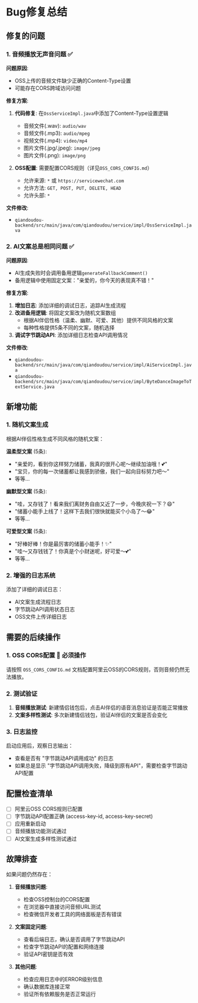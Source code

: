 # Bug修复总结

## 修复的问题

### 1. 音频播放无声音问题 ✅

**问题原因**: 
- OSS上传的音频文件缺少正确的Content-Type设置
- 可能存在CORS跨域访问问题

**修复方案**:
1. **代码修复**: 在`OssServiceImpl.java`中添加了Content-Type设置逻辑
   - 音频文件(.wav): `audio/wav`
   - 音频文件(.mp3): `audio/mpeg`
   - 视频文件(.mp4): `video/mp4`
   - 图片文件(.jpg/.jpeg): `image/jpeg`
   - 图片文件(.png): `image/png`

2. **OSS配置**: 需要配置CORS规则（详见`OSS_CORS_CONFIG.md`）
   - 允许来源: `*` 或 `https://servicewechat.com`
   - 允许方法: `GET, POST, PUT, DELETE, HEAD`
   - 允许头部: `*`

**文件修改**:
- `qiandoudou-backend/src/main/java/com/qiandoudou/service/impl/OssServiceImpl.java`

### 2. AI文案总是相同问题 ✅

**问题原因**:
- AI生成失败时会调用备用逻辑`generateFallbackComment()`
- 备用逻辑中使用固定文案："亲爱的，你今天的表现真不错！"

**修复方案**:
1. **增加日志**: 添加详细的调试日志，追踪AI生成流程
2. **改进备用逻辑**: 将固定文案改为随机文案数组
   - 根据AI伴侣性格（温柔、幽默、可爱、其他）提供不同风格的文案
   - 每种性格提供5条不同的文案，随机选择
3. **调试字节跳动API**: 添加详细日志检查API调用情况

**文件修改**:
- `qiandoudou-backend/src/main/java/com/qiandoudou/service/impl/AiServiceImpl.java`
- `qiandoudou-backend/src/main/java/com/qiandoudou/service/impl/ByteDanceImageToTextService.java`

## 新增功能

### 1. 随机文案生成
根据AI伴侣性格生成不同风格的随机文案：

**温柔型文案** (5条):
- "亲爱的，看到你这样努力储蓄，我真的很开心呢～继续加油哦！💕"
- "宝贝，你的每一次储蓄都让我感到骄傲，我们一起向目标努力吧～"
- 等等...

**幽默型文案** (5条):
- "哇，又存钱了！看来我们离财务自由又近了一步，今晚庆祝一下？😄"
- "储蓄小能手上线了！这样下去我们很快就能买个小岛了～😂"
- 等等...

**可爱型文案** (5条):
- "好棒好棒！你是最厉害的储蓄小能手！✨"
- "哇～又存钱钱了！你真是个小财迷呢，好可爱～💕"
- 等等...

### 2. 增强的日志系统
添加了详细的调试日志：
- AI文案生成流程日志
- 字节跳动API调用状态日志
- OSS文件上传详细日志

## 需要的后续操作

### 1. OSS CORS配置 🔴 **必须操作**
请按照 `OSS_CORS_CONFIG.md` 文档配置阿里云OSS的CORS规则，否则音频仍然无法播放。

### 2. 测试验证
1. **音频播放测试**: 新建情侣钱包后，点击AI伴侣的语音消息验证是否能正常播放
2. **文案多样性测试**: 多次新建情侣钱包，验证AI伴侣的文案是否会变化

### 3. 日志监控
启动应用后，观察日志输出：
- 查看是否有 "字节跳动API调用成功" 的日志
- 如果总是显示 "字节跳动API调用失败，降级到原有API"，需要检查字节跳动API配置

## 配置检查清单

- [ ] 阿里云OSS CORS规则已配置
- [ ] 字节跳动API配置正确 (access-key-id, access-key-secret)
- [ ] 应用重新启动
- [ ] 音频播放功能测试通过
- [ ] AI文案生成多样性测试通过

## 故障排查

如果问题仍然存在：

1. **音频播放问题**:
   - 检查OSS控制台的CORS配置
   - 在浏览器中直接访问音频URL测试
   - 检查微信开发者工具的网络面板是否有错误

2. **文案固定问题**:
   - 查看后端日志，确认是否调用了字节跳动API
   - 检查字节跳动API的配置和网络连接
   - 验证API密钥是否有效

3. **其他问题**:
   - 检查应用日志中的ERROR级别信息
   - 确认数据库连接正常
   - 验证所有依赖服务是否正常运行
